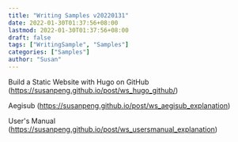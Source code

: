 ```yaml
---
title: "Writing Samples v20220131"
date: 2022-01-30T01:37:56+08:00
lastmod: 2022-01-30T01:37:56+08:00
draft: false
tags: ["WritingSample", "Samples"]
categories: ["Samples"]
author: "Susan"
---
```

Build a Static Website with Hugo on GitHub (https://susanpeng.github.io/post/ws_hugo_github/)

Aegisub (https://susanpeng.github.io/post/ws_aegisub_explanation)

User's Manual (https://susanpeng.github.io/post/ws_usersmanual_explanation)